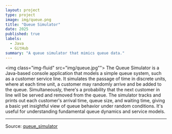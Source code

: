 ```yaml
---
layout: project
type: project
image: img/queue.png
title: "Queue Simulator"
date: 2025
published: true
labels:
  - Java
  - GitHub
summary: "A queue simulator that mimics queue data."
---
```


<img class="img-fluid" src="img/queue.jpg"">
The Queue Simulator is a Java-based console application that models a simple queue system, such as a customer service line. It simulates the passage of time in discrete units, where at each time unit, a customer may randomly arrive and be added to the queue. Simultaneously, there's a probability that the next customer in line will be served and removed from the queue. The simulator tracks and prints out each customer's arrival time, queue size, and waiting time, giving a basic yet insightful view of queue behavior under random conditions. It's useful for understanding fundamental queue dynamics and service models.

</pre>

<hr>

Source: <a href="https://github.com/noah-demers/queue_simulator"><i class="large github icon "></i>queue_simulator</a>

